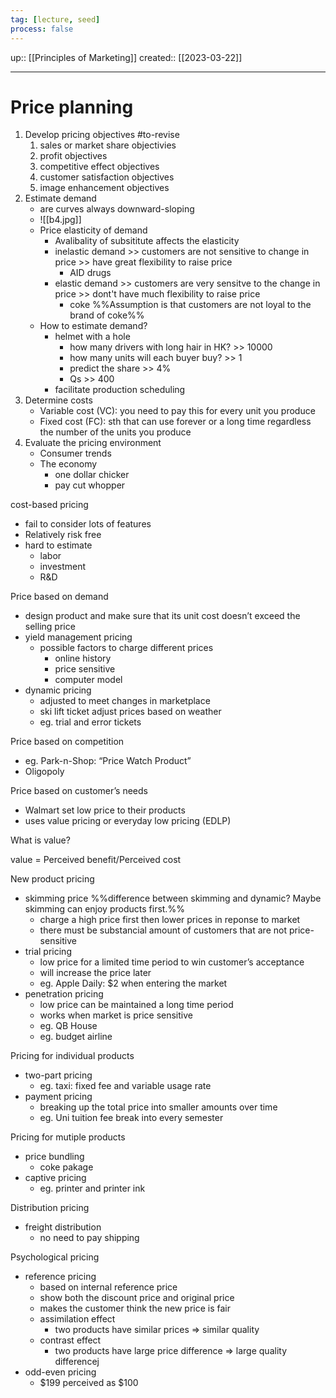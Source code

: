 ```yaml
---
tag: [lecture, seed]
process: false
---
```

up:: [[Principles of Marketing]]
created:: [[2023-03-22]]
___
# Price planning
1. Develop pricing objectives #to-revise 
	1. sales or market share objectivies
	2. profit objectives
	3. competitive effect objectives
	4. customer satisfaction objectives
	5. image enhancement objectives
2.  Estimate demand
	- are curves always downward-sloping
	- ![[b4.jpg]]
	- Price elasticity of demand
		- Avalibality of subsititute affects the elasticity
		- inelastic demand >> customers are not sensitive to change in price >> have great flexibility to raise price
			- AID drugs
		- elastic demand >> customers are very sensitve to the change in price >> dont't have much flexibility to raise price
			- coke %%Assumption is that customers are not loyal to the brand of coke%%
	- How to estimate demand?
		- helmet with a hole
			- how many drivers with long hair in HK? >> 10000
			- how many units will each buyer buy? >> 1
			- predict the share >> 4%
			- Qs >> 400
		- facilitate production scheduling
3. Determine costs
	- Variable cost (VC): you need to pay this for every unit you produce
	- Fixed cost (FC): sth that can use forever or a long time regardless the number of the units you produce
 4. Evaluate the pricing environment
	 - Consumer trends
	 - The economy
		 - one dollar chicker
		 - pay cut whopper

cost-based pricing
- fail to consider lots of features
- Relatively risk free 
- hard to estimate 
	- labor
	- investment
	- R&D

Price based on demand
- design product and make sure that its unit cost doesn’t exceed the selling price
- yield management pricing
	- possible factors to charge different prices
		- online history
		- price sensitive
		- computer model
- dynamic pricing
	- adjusted to meet changes in marketplace
	- ski lift ticket adjust prices based on weather
	- eg. trial and error tickets

Price based on competition
- eg. Park-n-Shop: “Price Watch Product”
- Oligopoly

Price based on customer’s needs
- Walmart set low price to their products
- uses value pricing or everyday low pricing (EDLP)

What is value?

value = Perceived benefit/Perceived cost

New product pricing
- skimming price %%difference between skimming and dynamic? Maybe skimming can enjoy products first.%%
	- charge a high price first then lower prices in reponse to market 
	- there must be substancial amount of customers that are not price-sensitive 
- trial pricing
	- low price for a limited time period to win customer’s acceptance
	- will increase the price later
	- eg. Apple Daily: $2 when entering the market
- penetration pricing
	- low price can be maintained a long time period
	- works when market is price sensitive
	- eg. QB House
	- eg. budget airline

Pricing for individual products
- two-part pricing
	- eg. taxi: fixed fee and variable usage rate
- payment pricing
	- breaking up the total price into smaller amounts over time
	- eg. Uni tuition fee break into every semester

Pricing for mutiple products
- price bundling 
	- coke pakage
- captive pricing
	- eg. printer and printer ink

Distribution pricing
- freight distribution
	- no need to pay shipping

Psychological pricing
- reference pricing
	- based on internal reference price
	- show both the discount price and original price
	- makes the customer think the new price is fair
	- assimilation effect
		- two products have similar prices => similar quality
	- contrast effect
		- two products have large price difference => large quality differencej
- odd-even pricing
	- $199 perceived as $100